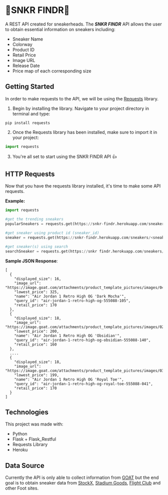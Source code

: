 # 👟SNKR FINDR🔎
A REST API created for sneakerheads.
The ***SNKR FINDR*** API allows the user to obtain essential information on sneakers including:

- Sneaker Name
- Colorway
- Product ID
- Retail Price
- Image URL
- Release Date
- Price map of each corresponding size

## Getting Started
In order to make requests to the API, we will be using the [Requests](https://requests.readthedocs.io/en/master/) library.

1. Begin by installing the library. Navigate to your project directory in terminal and type: 
```
pip install requests
```

2. Once the Requests library has been installed, make sure to import it in your project:
```Python 
import requests
```

3. You're all set to start using the SNKR FINDR API 👍

## HTTP Requests
Now that you have the requests library installed, it's time to make some API requests.

**Example:**
```Python
import requests

#get the trending sneakers
popularSneakers = requests.get(https://snkr-findr.herokuapp.com/sneakers)

#get sneaker using product id (sneaker_id)
sneaker = requests.get(https://snkr-findr.herokuapp.com/sneakers/<sneaker_id>

#get sneaker(s) using search
searchSneaker = requests.get(https://snkr findr.herokuapp.com/sneakers/search/<keyword>
```

**Sample JSON Response**:
```
[
  {
    "displayed_size": 16,
    "image_url": "https://image.goat.com/attachments/product_template_pictures/images/043/946/217/original/567948_00.png.png",
    "lowest_price": 325,
    "name": "Air Jordan 1 Retro High OG 'Dark Mocha'",
    "query_id": "air-jordan-1-retro-high-og-555088-105",
    "retail_price": 170
  },
  {
    "displayed_size": 18,
    "image_url": "https://image.goat.com/attachments/product_template_pictures/images/023/941/742/original/482560_00.png.png",
    "lowest_price": 200,
    "name": "Air Jordan 1 Retro High OG 'Obsidian'",
    "query_id": "air-jordan-1-retro-high-og-obsidian-555088-140",
    "retail_price": 160
  },
  ....
  {
    "displayed_size": 18,
    "image_url": "https://image.goat.com/attachments/product_template_pictures/images/035/766/930/original/519961_00.png.png",
    "lowest_price": 199,
    "name": "Air Jordan 1 Retro High OG 'Royal Toe'",
    "query_id": "air-jordan-1-retro-high-og-royal-toe-555088-041",
    "retail_price": 170
  }
]
```

## Technologies
This project was made with:
- Python
- Flask + Flask_Restful
- Requests Library
- Heroku
  
## Data Source

Currently the API is only able to collect information from [GOAT](goat.com) but the end goal is to obtain sneaker data from [StockX](https://stockx.com/), [Stadium Goods](https://www.stadiumgoods.com/), [Flight Club](https://www.flightclub.com/) and other Foot sites.